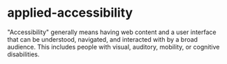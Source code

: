 # applied-accessibility
"Accessibility" generally means having web content and a user interface that can be understood, navigated, and interacted with by a broad audience. This includes people with visual, auditory, mobility, or cognitive disabilities.
